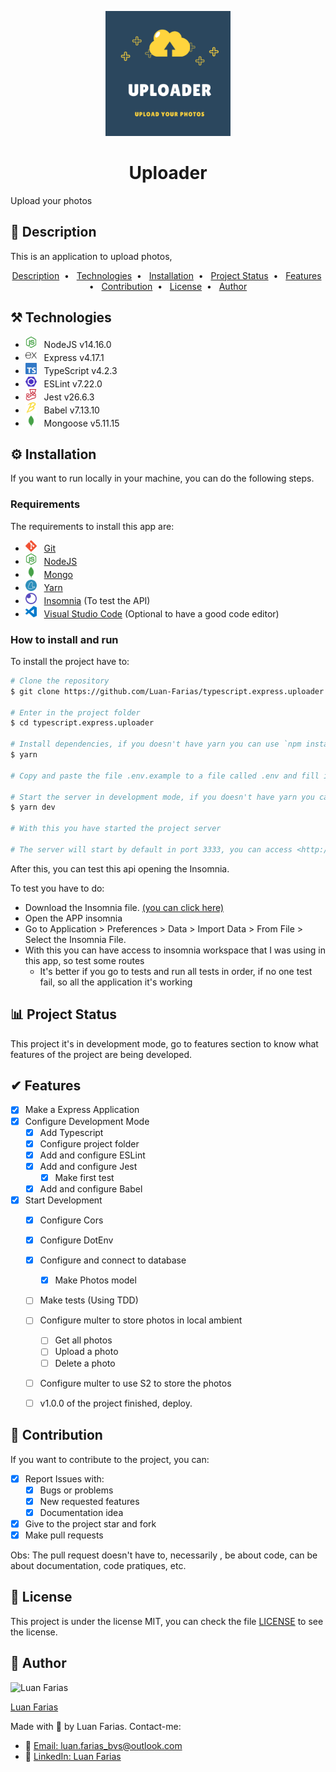 <p align="center">
    <img src=".github/logo.png" alt="Uploader" width="200" />
</p>

<h1 align="center">Uploader</h1>
<p>Upload your photos</p>

## 📖 Description

This is an application to upload photos,

<p align="center">
    <a href="#-description">Description</a>&nbsp; • &nbsp;
    <a href="#-technologies">Technologies</a>&nbsp; • &nbsp;
    <a href="#-installation">Installation</a>&nbsp; • &nbsp;
    <a href="#-project-status">Project Status</a>&nbsp; • &nbsp;
    <a href="#-features">Features</a>&nbsp; • &nbsp;
    <a href="#-contribution">Contribution</a>&nbsp; • &nbsp;
    <a href="#-license">License</a>&nbsp; • &nbsp;
    <a href="#-author">Author</a>
</p>

## ⚒️ Technologies

- <img src=".github/technologies/nodejs.svg" alt="Node" height="18" /> &nbsp; NodeJS v14.16.0
- <img src=".github/technologies/express.svg" alt="EX" height="18" /> &nbsp; Express v4.17.1
- <img src=".github/technologies/typescript.svg" alt="TS" height="18" /> &nbsp; TypeScript v4.2.3
- <img src=".github/technologies/eslint.svg" alt="ESLint" height="18" /> &nbsp; ESLint v7.22.0
- <img src=".github/technologies/jest.svg" alt="Jest" height="18" /> &nbsp; Jest v26.6.3
- <img src=".github/technologies/babel.svg" alt="Babel" height="18" /> &nbsp; Babel v7.13.10
- <img src=".github/technologies/mongodb.svg" alt="Babel" height="18" /> &nbsp; Mongoose v5.11.15


## ⚙ Installation

If you want to run locally in your machine, you can do the following steps.

### Requirements

The requirements to install this app are:

- <img src=".github/technologies/git.svg" alt="Git" height="18" /> &nbsp; [Git](https://git-scm.com)
- <img src=".github/technologies/nodejs.svg" alt="Node" height="18" /> &nbsp; [NodeJS](https://nodejs.org/en/)
- <img src=".github/technologies/mongodb.svg" alt="Babel" height="18" /> &nbsp; [Mongo](https://www.mongodb.com/3)
- <img src=".github/technologies/yarn.svg" alt="Node" height="18" /> &nbsp; [Yarn](https://yarnpkg.com/)
- <img src=".github/technologies/insomnia.svg" alt="Node" height="18" /> &nbsp; [Insomnia](https://insomnia.rest) (To test the API)
- <img src=".github/technologies/vscode.svg" alt="ESLint" height="18" /> &nbsp; [Visual Studio Code](https://code.visualstudio.com) (Optional to have a good code editor)

### How to install and run

To install the project have to:

```bash
# Clone the repository
$ git clone https://github.com/Luan-Farias/typescript.express.uploader.git

# Enter in the project folder
$ cd typescript.express.uploader

# Install dependencies, if you doesn't have yarn you can use `npm install`
$ yarn

# Copy and paste the file .env.example to a file called .env and fill in the file with the necessaries variables

# Start the server in development mode, if you doesn't have yarn you can use `npm run dev`
$ yarn dev

# With this you have started the project server

# The server will start by default in port 3333, you can access <http://localhost:3333/api/ping> that is a test route
```

After this, you can test this api opening the Insomnia.

To test you have to do:

- Download the Insomnia file. <a href=".github/insomnia.json" download>(you can click here)</a>
- Open the APP insomnia
- Go to Application > Preferences > Data > Import Data > From File > Select the Insomnia File.
- With this you can have access to insomnia workspace that I was using in this app, so test some routes
  - It's better if you go to tests and run all tests in order, if no one test fail, so all the application it's working


## 📊 Project Status

This project it's in development mode, go to features section to know what features of the project are being developed.


## ✔ Features

- [x] Make a Express Application
- [x] Configure Development Mode
  - [x] Add Typescript
  - [x] Configure project folder
  - [x] Add and configure ESLint
  - [x] Add and configure Jest
    - [x] Make first test
  - [x] Add and configure Babel
- [x] Start Development
  - [x] Configure Cors
  - [x] Configure DotEnv
  - [x] Configure and connect to database
    - [x] Make Photos model
  - [ ] Make tests (Using TDD)
  - [ ] Configure multer to store photos in local ambient
    - [ ] Get all photos
    - [ ] Upload a photo
    - [ ] Delete a photo
  - [ ] Configure multer to use S2 to store the photos
  - [ ] v1.0.0 of the project finished, deploy.


## 🎉 Contribution

If you want to contribute to the project, you can:

- [x] Report Issues with:
  - [x] Bugs or problems
  - [x] New requested features
  - [x] Documentation idea
- [x] Give to the project star and fork
- [x] Make pull requests

Obs: The pull request doesn't have to, necessarily , be about code, can be about documentation, code pratiques, etc.


## 📕 License

This project is under the license MIT, you can check the file [LICENSE](./LICENSE) to see the license.


## 🔮 Author

<img src="https://github.com/luan-farias.png" alt="Luan Farias" width="200" />

[Luan Farias](https://github.com/luan-farias)

Made with 💜 by Luan Farias. Contact-me:

- 📩 [Email: luan.farias_bvs@outlook.com](mailto:luan.farias_bvs@outlook.com)
- 💼 [LinkedIn: Luan Farias](https://www.linkedin.com/in/luan-farias-08572219b/)
